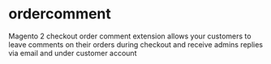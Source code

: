 # ordercomment
Magento 2 checkout order comment extension allows your customers to leave comments on their orders during checkout and receive admins replies via email and under customer account
